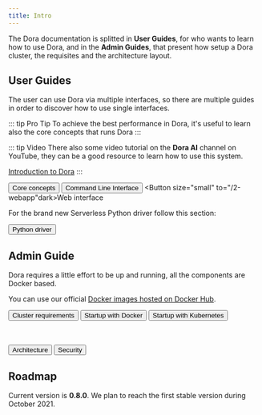 ```yaml
---
title: Intro
---
```


The Dora documentation is splitted in **User Guides**, for who wants to learn
how to use Dora, and in the **Admin Guides**, that present how setup a Dora
cluster, the requisites and the architecture layout.


## User Guides

The user can use Dora via multiple interfaces, so there are multiple guides
in order to discover how to use single interfaces.

::: tip Pro Tip 
To achieve the best performance in Dora, it's useful to learn also the core
concepts that runs Dora
:::

::: tip Video 
There also some video tutorial on the **Dora AI** channel on YouTube,
they can be a good resource to learn how to use this system.

[Introduction to Dora](https://www.youtube.com/watch?v=xGLMpIGideo)
:::

<Button size="small" to="/01-core" dark>Core concepts</Button>
<Button size="small" to="/1-cli" dark>Command Line Interface</Button>
<Button size="small" to="/2-webapp"dark>Web interface</Button>

For the brand new Serverless Python driver follow this section:

<Button size="small" to="/11-serverless" dark>Python driver</Button>


## Admin Guide

Dora requires a little effort to be up and running, all the components are
Docker based. 

You can use our official [Docker images hosted on Docker Hub](https://hub.docker.com/u/doraai).

<Button size="small" dark to="/4-run-a-cluster" >Cluster requirements</Button>
<Button size="small" dark to="/4-run-a-cluster/#database">Startup with Docker</Button>
<Button size="small" dark to="/4-run-a-cluster/#run-on-kubernetes">Startup with Kubernetes</Button>

<br>
<br>
<Button size="small" dark to="/5-architecture">Architecture</Button>
<Button size="small" dark to="/5-architecture/#security">Security</Button>



## Roadmap

Current version is **0.8.0**.
We plan to reach the first stable version during October 2021.
